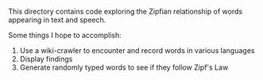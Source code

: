 This directory contains code exploring the Zipfian relationship of words
appearing in text and speech.

Some things I hope to accomplish:  
1. Use a wiki-crawler to encounter and record words in various languages  
2. Display findings  
3. Generate randomly typed words to see if they follow Zipf's Law 

